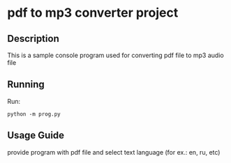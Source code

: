 # pdf to mp3 converter project

## Description

This is a sample console program used for
converting pdf file to mp3 audio file

## Running

Run:

```shell
python -m prog.py

```

## Usage Guide

provide program with pdf file and select text language (for ex.: en, ru, etc)
